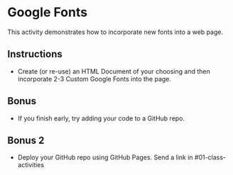 # Google Fonts

This activity demonstrates how to incorporate new fonts into a web page.

## Instructions

* Create (or re-use) an HTML Document of your choosing and then incorporate 2-3 Custom Google Fonts into the page. 

## Bonus

* If you finish early, try adding your code to a GitHub repo.

## Bonus 2

* Deploy your GitHub repo using GitHub Pages. Send a link in #01-class-activities
